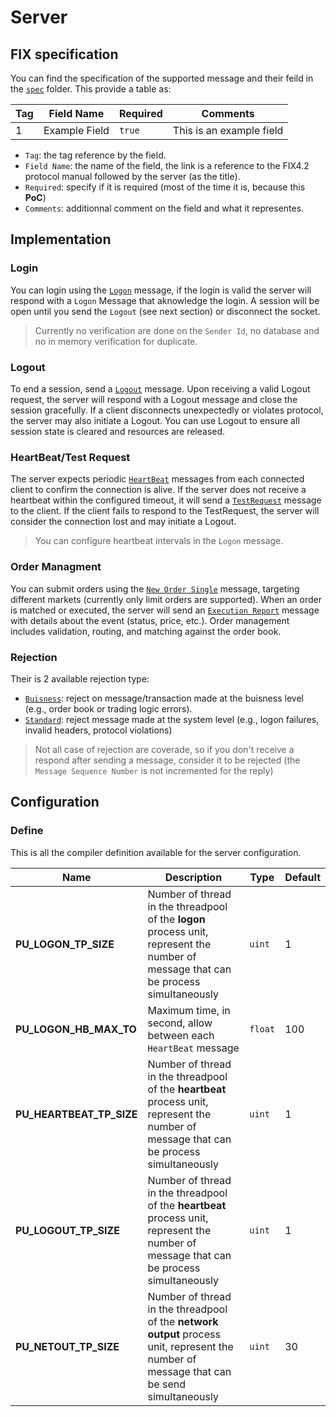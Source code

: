 # Server

## FIX specification

You can find the specification of the supported message and their feild in the [`spec`](./spec/README.md) folder.
This provide a table as:

| Tag | Field Name | Required | Comments |
|---|---|---|---|
| 1 | Example Field | `true` | This is an example field |

- `Tag`: the tag reference by the field.
- `Field Name`: the name of the field, the link is a reference to the FIX4.2 protocol manual followed by the server (as the title).
- `Required`: specify if it is required (most of the time it is, because this **PoC**)
- `Comments`: additionnal comment on the field and what it representes.

## Implementation

### Login

You can login using the [`Logon`](./spec/Logon.md) message, if the login is valid the server will respond with a `Logon` Message that aknowledge the login. A session will be open until you send the `Logout` (see next section) or disconnect the socket.

> Currently no verification are done on the `Sender Id`, no database and no in memory verification for duplicate.

### Logout

To end a session, send a [`Logout`](./spec/Logout.md) message.
Upon receiving a valid Logout request, the server will respond with a Logout message and close the session gracefully.
If a client disconnects unexpectedly or violates protocol, the server may also initiate a Logout.
You can use Logout to ensure all session state is cleared and resources are released.

### HeartBeat/Test Request

The server expects periodic [`HeartBeat`](./spec/HeartBeat.md) messages from each connected client to confirm the connection is alive.
If the server does not receive a heartbeat within the configured timeout, it will send a [`TestRequest`](./spec/TestRequest.md) message to the client.
If the client fails to respond to the TestRequest, the server will consider the connection lost and may initiate a Logout.

> You can configure heartbeat intervals in the `Logon` message.

### Order Managment

You can submit orders using the [`New Order Single`](./spec/NewOrderSingle.md) message, targeting different markets (currently only limit orders are supported).
When an order is matched or executed, the server will send an [`Execution Report`](./spec/ExecutionReport.md) message with details about the event (status, price, etc.).
Order management includes validation, routing, and matching against the order book.

### Rejection

Their is 2 available rejection type:
- [`Buisness`](./spec/BusinessMessageReject.md): reject on message/transaction made at the buisness level (e.g., order book or trading logic errors).
- [`Standard`](./spec/Reject.md): reject message made at the system level (e.g., logon failures, invalid headers, protocol violations)

> Not all case of rejection are coverade, so if you don't receive a respond after sending a message, consider it to be rejected (the `Message Sequence Number` is not incremented for the reply)

## Configuration

### Define

This is all the compiler definition available for the server configuration.

| Name | Description | Type | Default |
|---|---|---|---|
| **PU_LOGON_TP_SIZE** | Number of thread in the threadpool of the **logon** process unit, represent the number of message that can be process simultaneously | `uint` | 1 |
| **PU_LOGON_HB_MAX_TO** | Maximum time, in second, allow between each `HeartBeat` message | `float` | 100 |
| **PU_HEARTBEAT_TP_SIZE** | Number of thread in the threadpool of the **heartbeat** process unit, represent the number of message that can be process simultaneously | `uint` | 1 |
| **PU_LOGOUT_TP_SIZE** | Number of thread in the threadpool of the **heartbeat** process unit, represent the number of message that can be process simultaneously | `uint` | 1 |
| **PU_NETOUT_TP_SIZE** | Number of thread in the threadpool of the **network output** process unit, represent the number of message that can be send simultaneously | `uint` | 30 |
